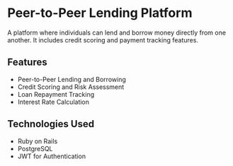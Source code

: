 # Peer-to-Peer Lending Platform

A platform where individuals can lend and borrow money directly from one another. It includes credit scoring and payment tracking features.

## Features
- Peer-to-Peer Lending and Borrowing
- Credit Scoring and Risk Assessment
- Loan Repayment Tracking
- Interest Rate Calculation

## Technologies Used
- Ruby on Rails
- PostgreSQL
- JWT for Authentication
